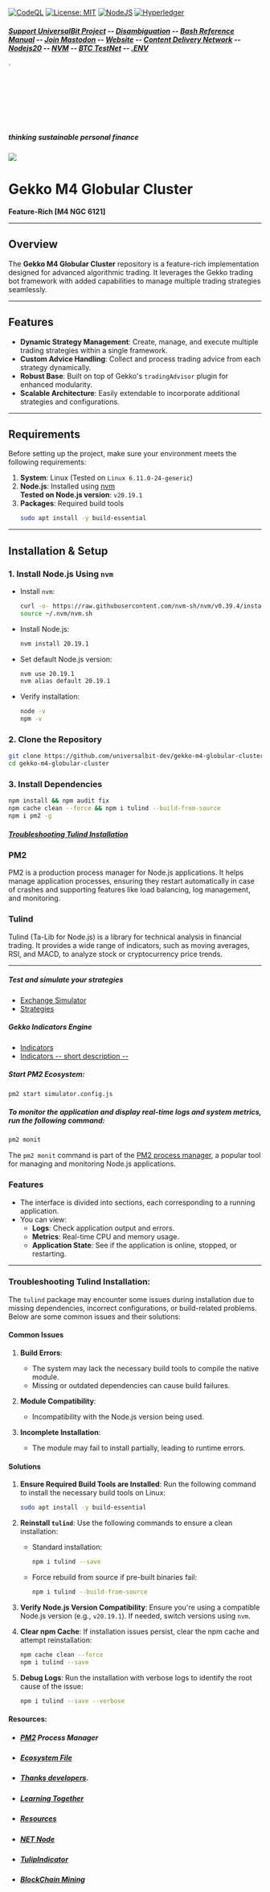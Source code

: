 [![CodeQL](https://github.com/universalbit-dev/gekko-m4-globular-cluster/actions/workflows/github-code-scanning/codeql/badge.svg)](https://github.com/universalbit-dev/gekko-m4-globular-cluster/actions/workflows/github-code-scanning/codeql)
 [![License: MIT](https://img.shields.io/badge/License-MIT-yellow.svg)](https://opensource.org/licenses/MIT)
[![NodeJS](https://img.shields.io/badge/node.js-6DA55F?style=for-the-badge&logo=node.js&logoColor=white)](https://nodejs.org)
[![Hyperledger](https://img.shields.io/badge/hyperledger-2F3134?style=for-the-badge&logo=hyperledger&logoColor=white)](https://www.lfdecentralizedtrust.org/)
##### [Support UniversalBit Project](https://github.com/universalbit-dev/universalbit-dev/tree/main/support) -- [Disambiguation](https://en.wikipedia.org/wiki/Wikipedia:Disambiguation) -- [Bash Reference Manual](https://www.gnu.org/software/bash/manual/html_node/index.html) -- [Join Mastodon](https://mastodon.social/invite/wTHp2hSD) -- [Website](https://sites.google.com/view/universalbit-dev/home-page) -- [Content Delivery Network](https://universalbitcdn.it/) -- [Nodejs20](https://nodejs.org/en/blog/release/v20.15.0) -- [NVM](https://github.com/nvm-sh/nvm) -- [BTC TestNet](https://en.bitcoin.it/wiki/Testnet) -- [.ENV](https://www.dotenv.org/docs/frameworks/pm2/heroku)

<img src="https://github.com/universalbit-dev/universalbit-dev/blob/main/docs/assets/images/geppo.png" width="3%"></img>   
##### thinking sustainable personal finance

<img src="https://github.com/universalbit-dev/gekko-m4-globular-cluster/blob/master/images/gekko-m4-codespaces.png" width="auto"></img>   

# Gekko M4 Globular Cluster

**Feature-Rich [M4 NGC 6121]**

---

## Overview

The **Gekko M4 Globular Cluster** repository is a feature-rich implementation designed for advanced algorithmic trading. It leverages the Gekko trading bot framework with added capabilities to manage multiple trading strategies seamlessly.

---

## Features

- **Dynamic Strategy Management**: Create, manage, and execute multiple trading strategies within a single framework.
- **Custom Advice Handling**: Collect and process trading advice from each strategy dynamically.
- **Robust Base**: Built on top of Gekko's `tradingAdvisor` plugin for enhanced modularity.
- **Scalable Architecture**: Easily extendable to incorporate additional strategies and configurations.

---

## Requirements

Before setting up the project, make sure your environment meets the following requirements:

1. **System**: Linux (Tested on `Linux 6.11.0-24-generic`)
2. **Node.js**: Installed using [nvm](https://github.com/nvm-sh/nvm)  
   **Tested on Node.js version**: `v20.19.1`
3. **Packages**: Required build tools
   ```bash
   sudo apt install -y build-essential
   ```

---

## Installation & Setup

### 1. Install Node.js Using `nvm`

* Install `nvm`:
   ```bash
   curl -o- https://raw.githubusercontent.com/nvm-sh/nvm/v0.39.4/install.sh | bash
   source ~/.nvm/nvm.sh
   ```

* Install Node.js:
   ```bash
   nvm install 20.19.1
   ```

* Set default Node.js version:
   ```bash
   nvm use 20.19.1
   nvm alias default 20.19.1
   ```

* Verify installation:
   ```bash
   node -v
   npm -v
   ```

### 2. Clone the Repository

```bash
git clone https://github.com/universalbit-dev/gekko-m4-globular-cluster.git
cd gekko-m4-globular-cluster
```

### 3. Install Dependencies

```bash
npm install && npm audit fix
npm cache clean --force && npm i tulind --build-from-source
npm i pm2 -g
```
##### [Troubleshooting Tulind Installation](https://github.com/universalbit-dev/gekko-m4-globular-cluster?tab=readme-ov-file#troubleshooting-tulind-installation)

### **PM2**
PM2 is a production process manager for Node.js applications. It helps manage application processes, ensuring they restart automatically in case of crashes and supporting features like load balancing, log management, and monitoring.

### **Tulind**
Tulind (Ta-Lib for Node.js) is a library for technical analysis in financial trading. It provides a wide range of indicators, such as moving averages, RSI, and MACD, to analyze stock or cryptocurrency price trends.

---
##### Test and simulate your strategies
* [Exchange Simulator](https://github.com/universalbit-dev/gekko-m4-globular-cluster/blob/master/docs/mode/simulator/readme.md) 
* [Strategies](https://github.com/universalbit-dev/gekko-m4-globular-cluster/blob/master/docs/strategies/introduction.md)

##### Gekko Indicators Engine
* [Indicators](https://github.com/universalbit-dev/gekko-m4-globular-cluster/tree/master/strategies/indicators)
* [Indicators -- short description --](https://github.com/universalbit-dev/gekko-m4-globular-cluster/blob/master/strategies/indicators.md)

##### Start PM2 Ecosystem:
```bash
pm2 start simulator.config.js
```

##### To monitor the application and display real-time logs and system metrics, run the following command:
```bash
pm2 monit
```
The `pm2 monit` command is part of the [PM2 process manager](https://pm2.keymetrics.io/), a popular tool for managing and monitoring Node.js applications.

### Features
- The interface is divided into sections, each corresponding to a running application.
- You can view:
  - **Logs**: Check application output and errors.
  - **Metrics**: Real-time CPU and memory usage.
  - **Application State**: See if the application is online, stopped, or restarting.
---

### Troubleshooting Tulind Installation:
The `tulind` package may encounter some issues during installation due to missing dependencies, incorrect configurations, or build-related problems. Below are some common issues and their solutions:

#### **Common Issues**
1. **Build Errors**:
   - The system may lack the necessary build tools to compile the native module.
   - Missing or outdated dependencies can cause build failures.

2. **Module Compatibility**:
   - Incompatibility with the Node.js version being used.

3. **Incomplete Installation**:
   - The module may fail to install partially, leading to runtime errors.

#### **Solutions**
1. **Ensure Required Build Tools are Installed**:
   Run the following command to install the necessary build tools on Linux:
   ```bash
   sudo apt install -y build-essential
   ```

2. **Reinstall `tulind`**:
   Use the following commands to ensure a clean installation:
   - Standard installation:
     ```bash
     npm i tulind --save
     ```
   - Force rebuild from source if pre-built binaries fail:
     ```bash
     npm i tulind --build-from-source
     ```

3. **Verify Node.js Version Compatibility**:
   Ensure you're using a compatible Node.js version (e.g., `v20.19.1`). If needed, switch versions using `nvm`.

4. **Clear npm Cache**:
   If installation issues persist, clear the npm cache and attempt reinstallation:
   ```bash
   npm cache clean --force
   npm i tulind --save
   ```

5. **Debug Logs**:
   Run the installation with verbose logs to identify the root cause of the issue:
   ```bash
   npm i tulind --save --verbose
   ```

#### Resources:
* ##### [PM2](https://pm2.keymetrics.io/) Process Manager
* ##### [Ecosystem File](https://pm2.keymetrics.io/docs/usage/application-declaration/)
* ##### [Thanks developers](https://github.com/askmike/gekko/graphs/contributors).
* ##### [Learning Together](https://www.esma.europa.eu/sites/default/files/2024-12/ESMA35-1872330276-1899_-_Final_report_on_GLs_on_reverse_solicitation_under_MiCA.pdf)
* ##### [Resources](https://github.com/universalbit-dev/gekko-m4-globular-cluster/blob/master/docs/resources/readme.md)
* ##### [NET Node](https://github.com/universalbit-dev/universalbit-dev/tree/main/blockchain/bitcoin)
* ##### [TulipIndicator](https://tulipindicators.org/)
* ##### [BlockChain Mining](https://github.com/universalbit-dev/universalbit-dev/tree/main/blockchain)





